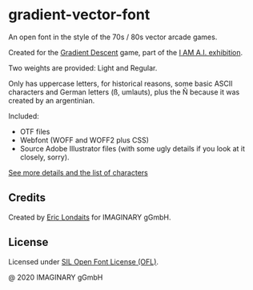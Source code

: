 # gradient-vector-font
An open font in the style of the 70s / 80s vector arcade games.

Created for the [Gradient Descent](https://github.com/IMAGINARY/gradient-descent) game, 
part of the [I AM A.I. exhibition](http://i-am.ai/).

Two weights are provided: Light and Regular.

Only has uppercase letters, for historical reasons, some basic ASCII characters and German letters
(ß, umlauts), plus the Ñ because it was created by an argentinian.

Included:

- OTF files
- Webfont (WOFF and WOFF2 plus CSS)
- Source Adobe Illustrator files (with some ugly details if you look at it closely, sorry).

[See more details and the list of characters](http://imaginary.github.io/gradient-vector-font)

## Credits

Created by [Eric Londaits](mailto:eric.londaits@imaginary.org) for IMAGINARY gGmbH.

## License

Licensed under [SIL Open Font License (OFL)](https://opensource.org/licenses/OFL-1.1).

@ 2020 IMAGINARY gGmbH

